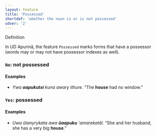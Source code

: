 ```yaml
---
layout: feature
title: 'Possessed'
shortdef: 'whether the noun is or is not possessed'
udver: '2'
---
```


Definition


In UD Apurinã, the feature `Possessed` marks forms that have a possessor (words may or may not have possessor indexes as well).

### <a name="No">`No`</a>: not possessed

#### Examples

* _Ywa <b>aapukutxi</b> kuna awary ithure._ “The <b>house</b> had no window.”

### <a name="Yes">`Yes`</a>: possessed

#### Examples

* _Uwa ũtanyrykata awa <b>ũaapuku</b> 'amarekatãĩ._ “She and her husband, she has a very big <b>house</b>.”

<!-- Interlanguage links updated St lis 3 20:58:28 CET 2021 -->

